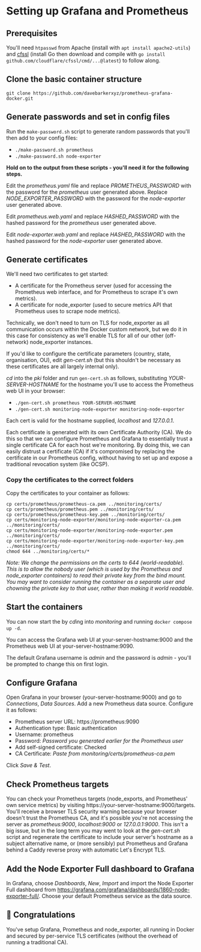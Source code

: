# Setting up Grafana and Prometheus

## Prerequisites

You'll need `htpasswd` from Apache (install with `apt install apache2-utils`) and [cfssl](https://github.com/cloudflare/cfssl/) (install Go then download and compile with `go install github.com/cloudflare/cfssl/cmd/...@latest`) to follow along.

## Clone the basic container structure

`git clone https://github.com/davebarkerxyz/prometheus-grafana-docker.git`

## Generate passwords and set in config files

Run the `make-password.sh` script to generate random passwords that you'll then add to your config files:

- `./make-password.sh prometheus`
- `./make-password.sh node-exporter`

**Hold on to the output from these scripts - you'll need it for the following steps.**

Edit the *prometheus.yaml* file and replace *PROMETHEUS_PASSWORD* with the password for the *prometheus* user generated above. Replace *NODE_EXPORTER_PASSWORD* with the password for the *node-exporter* user generated above.

Edit *prometheus.web.yaml* and replace *HASHED_PASSWORD* with the hashed password for the *prometheus* user generated above.

Edit *node-exporter.web.yaml* and replace *HASHED_PASSWORD* with the hashed password for the *node-exporter* user generated above.

## Generate certificates

We'll need two certificates to get started: 

- A certificate for the Prometheus server (used for accessing the Prometheus web interface, and for Prometheus to scrape it's own metrics).
- A certificate for node_exporter (used to secure metrics API that Prometheus uses to scrape node metrics).

Technically, we don't need to turn on TLS for node_exporter as all communication occurs within the Docker custom network, but we do it in this case for consistency as we'll enable TLS for all of our other (off-network) node_exporter instances.

If you'd like to configure the certificate parameters (country, state, organisation, OU), edit *gen-cert.sh* (but this shouldn't be necessary as these certificates are all largely internal only).

*cd* into the *pki* folder and run `gen-cert.sh` as follows, substituting *YOUR-SERVER-HOSTNAME* for the hostname you'll use to access the Prometheus web UI in your browser:

- `./gen-cert.sh prometheus YOUR-SERVER-HOSTNAME`
- `./gen-cert.sh monitoring-node-exporter monitoring-node-exporter`

Each cert is valid for the hostname supplied, *localhost* and *127.0.0.1*.

Each certificate is generated with its own Certificate Authority (CA). We do this so that we can configure Prometheus and Grafana to essentially trust a single certificate CA for each host we're monitoring. By doing this, we can easily distrust a certificate (CA) if it's compromised by replacing the certificate in our Prometheus config, without having to set up and expose a traditional revocation system (like OCSP).

### Copy the certificates to the correct folders

Copy the certificates to your container as follows:

```
cp certs/prometheus/prometheus-ca.pem ../monitoring/certs/
cp certs/prometheus/prometheus.pem ../monitoring/certs/
cp certs/prometheus/prometheus-key.pem ../monitoring/certs/
cp certs/monitoring-node-exporter/monitoring-node-exporter-ca.pem ../monitoring/certs/
cp certs/monitoring-node-exporter/monitoring-node-exporter.pem ../monitoring/certs/
cp certs/monitoring-node-exporter/monitoring-node-exporter-key.pem ../monitoring/certs/
chmod 644 ../monitoring/certs/*
```

*Note: We change the permissions on the certs to 644 (world-readable). This is to allow the *nobody* user (which is used by the Prometheus and node_exporter containers) to read their private key from the bind mount. You may want to consider running the container as a separate user and chowning the private key to that user, rather than making it world readable.*

## Start the containers

You can now start the by *cd*ing into *monitoring* and running `docker compose up -d`.

You can access the Grafana web UI at your-server-hostname:9000 and the Prometheus web UI at your-server-hostname:9090.

The default Grafana username is *admin* and the password is *admin* - you'll be prompted to change this on first login.

## Configure Grafana

Open Grafana in your browser (your-server-hostname:9000) and go to *Connections*, *Data Sources*. Add a new Prometheus data source. Configure it as follows:

- Prometheus server URL: https://prometheus:9090
- Authentication type: Basic authentication
- Username: prometheus
- Password: *Password you generated earlier for the Prometheus user*
- Add self-signed certificate: Checked
- CA Certificate: *Paste from monitoring/certs/prometheus-ca.pem*

Click *Save & Test*.

## Check Prometheus targets

You can check your Prometheus targets (node_exports, and Prometheus' own service metrics) by visiting https://your-server-hostname:9000/targets. You'll receive a browser TLS security warning because your browser doesn't trust the Prometheus CA, and it's possible you're not accessing the server as *prometheus:9000*, *localhost:9000* or *127.0.0.1:9000*. This isn't a big issue, but in the long term you may went to look at the *gen-cert.sh* script and regenerate the certificate to include your server's hostname as a subject alternative name, or (more sensibly) put Prometheus and Grafana behind a Caddy reverse proxy with automatic Let's Encrypt TLS.

## Add the Node Exporter Full dashboard to Grafana

In Grafana, choose *Dashboards*, *New*, *Import* and import the Node Exporter Full dashboard from https://grafana.com/grafana/dashboards/1860-node-exporter-full/. Choose your default Prometheus service as the data source.

## 🎉 Congratulations

You've setup Grafana, Prometheus and node_exporter, all running in Docker and secured by per-service TLS certificates (without the overhead of running a traditional CA).
